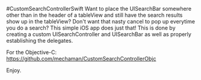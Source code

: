 #CustomSearchControllerSwift
Want to place the UISearchBar somewhere other than in the header of a tableView and still have the search results show up in the tableView? Don't want that nasty cancel to pop up everytime you do a search? This simple iOS app does just that! This is done by creating a custom UISearchController and UISearchBar as well as properly establishing the delegates.

For the Objective-C: https://github.com/mechaman/CustomSearchControllerObjc

Enjoy.
